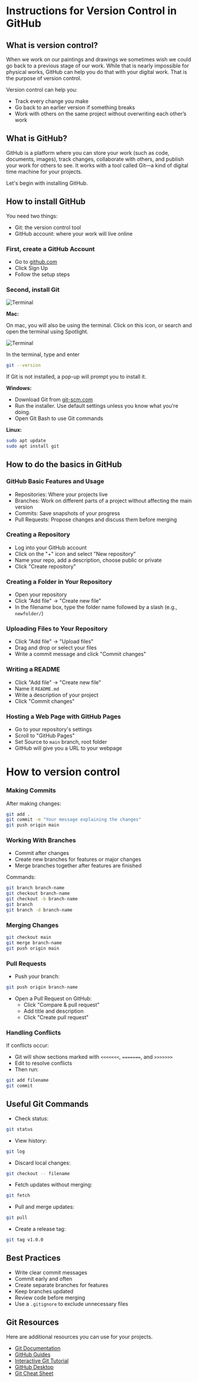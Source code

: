 # Instructions for Version Control in GitHub

## What is version control?

When we work on our paintings and drawings we sometimes wish we could go back to a previous stage of our work. While that is nearly impossible for physical works, GitHub can help you do that with your digital work. That is the purpose of version control.

Version control can help you:
- Track every change you make
- Go back to an earlier version if something breaks
- Work with others on the same project without overwriting each other’s work

## What is GitHub?

GitHub is a platform where you can store your work (such as code, documents, images), track changes, collaborate with others, and publish your work for others to see. It works with a tool called Git—a kind of digital time machine for your projects.

Let's begin with installing GitHub.

## How to install GitHub

You need two things:
- Git: the version control tool
- GitHub account: where your work will live online

### First, create a GitHub Account

- Go to [github.com](https://github.com)
- Click Sign Up
- Follow the setup steps

### Second, install Git

![Terminal](images/unnamed.png)

**Mac:**

On mac, you will also be using the terminal. Click on this icon, or search and open the terminal using Spotlight.

![Terminal](images/icon.png)

In the terminal, type and enter
```bash
git --version
```
If Git is not installed, a pop-up will prompt you to install it.

**Windows:**
- Download Git from [git-scm.com](https://git-scm.com/download/win)
- Run the installer. Use default settings unless you know what you're doing.
- Open Git Bash to use Git commands

**Linux:**
```bash
sudo apt update
sudo apt install git
```

## How to do the basics in GitHub

### GitHub Basic Features and Usage

- Repositories: Where your projects live
- Branches: Work on different parts of a project without affecting the main version
- Commits: Save snapshots of your progress
- Pull Requests: Propose changes and discuss them before merging

### Creating a Repository

- Log into your GitHub account
- Click on the "+" icon and select "New repository"
- Name your repo, add a description, choose public or private
- Click "Create repository"

### Creating a Folder in Your Repository

- Open your repository
- Click "Add file" → "Create new file"
- In the filename box, type the folder name followed by a slash (e.g., `newfolder/`)

### Uploading Files to Your Repository

- Click "Add file" → "Upload files"
- Drag and drop or select your files
- Write a commit message and click "Commit changes"

### Writing a README

- Click "Add file" → "Create new file"
- Name it `README.md`
- Write a description of your project
- Click "Commit changes"

### Hosting a Web Page with GitHub Pages

- Go to your repository's settings
- Scroll to "GitHub Pages"
- Set Source to `main` branch, root folder
- GitHub will give you a URL to your webpage

# How to version control

### Making Commits

After making changes:
```bash
git add .
git commit -m "Your message explaining the changes"
git push origin main
```

### Working With Branches

- Commit after changes
- Create new branches for features or major changes
- Merge branches together after features are finished

Commands:
```bash
git branch branch-name
git checkout branch-name
git checkout -b branch-name
git branch
git branch -d branch-name
```

### Merging Changes

```bash
git checkout main
git merge branch-name
git push origin main
```

### Pull Requests

- Push your branch:
```bash
git push origin branch-name
```
- Open a Pull Request on GitHub:
  - Click "Compare & pull request"
  - Add title and description
  - Click "Create pull request"

### Handling Conflicts

If conflicts occur:
- Git will show sections marked with `<<<<<<<`, `=======`, and `>>>>>>>`
- Edit to resolve conflicts
- Then run:
```bash
git add filename
git commit
```

## Useful Git Commands

- Check status:
```bash
git status
```
- View history:
```bash
git log
```
- Discard local changes:
```bash
git checkout -- filename
```
- Fetch updates without merging:
```bash
git fetch
```
- Pull and merge updates:
```bash
git pull
```
- Create a release tag:
```bash
git tag v1.0.0
```

## Best Practices

- Write clear commit messages
- Commit early and often
- Create separate branches for features
- Keep branches updated
- Review code before merging
- Use a `.gitignore` to exclude unnecessary files

## Git Resources

Here are additional resources you can use for your projects. 

- [Git Documentation](https://git-scm.com/doc)
- [GitHub Guides](https://guides.github.com/)
- [Interactive Git Tutorial](https://learngitbranching.js.org/)
- [GitHub Desktop](https://desktop.github.com/)
- [Git Cheat Sheet](https://education.github.com/git-cheat-sheet-education.pdf)
